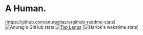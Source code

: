 # A Human.
(https://github.com/anuraghazra/github-readme-stats)
![Anurag's GitHub stats](https://github-readme-stats.vercel.app/api?username=RivioxGaming&show_icons=true&theme=dracula) [![Top Langs](https://github-readme-stats.vercel.app/api/top-langs/?username=RivioxGaming&show_icons=true&theme=dracula)](https://github.com/anuraghazra/github-readme-stats)
[![Harlok's wakatime stats](https://github-readme-stats.vercel.app/api/wakatime?username=RivioxGaming)]
